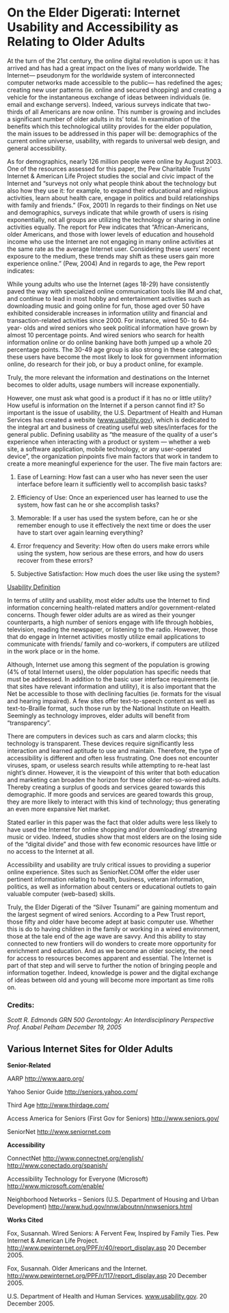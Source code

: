 # On the Elder Digerati: Internet Usability and Accessibility as Relating to Older Adults 


At the turn of the 21st century, the online digital revolution is upon us: it has arrived and has had a great impact on the lives of many worldwide.  The Internet— pseudonym for the worldwide system of interconnected computer networks made accessible to the public— has redefined the ages; creating new user patterns (ie. online and secured shopping) and creating a vehicle for the instantaneous exchange of ideas between individuals (ie. email and exchange servers).   Indeed, various surveys indicate that two-thirds of all Americans are now online.  This number is growing and includes a significant number of older adults in its’ total.  In examination of the benefits which this technological utility provides for the elder population, the main issues to be addressed in this paper will be: demographics of the current online universe, usability, with regards to universal web design, and general accessibility.
	
As for demographics, nearly 126 million people were online by August 2003.  One of the resources assessed for this paper, the Pew Charitable Trusts’ Internet & American Life Project studies the social and civic impact of the Internet and “surveys not only what people think about the technology but also how they use it: for example, to expand their educational and religious activities, learn about health care, engage in politics and build relationships with family and friends.” (Fox, 2001)  In regards to their findings on Net use and demographics, surveys indicate that while growth of users is rising exponentially, not all groups are utilizing the technology or sharing in online activities equally.  The report for Pew indicates that “African-Americans, older Americans, and those with lower levels of education and household income who use the Internet are not engaging in many online activities at the same rate as the average Internet user. Considering these users’ recent exposure to the medium, these trends may shift as these users gain more experience online.” (Pew, 2004) And in regards to age, the Pew report indicates:
 			
While young adults who use the Internet (ages 18-29) have consistently paved the way with specialized online communication tools like IM and chat, and continue to lead in most hobby and entertainment activities such as downloading music and going online for fun, those aged over 50 have exhibited considerable increases in information utility and financial and transaction-related activities since 2000. For instance, wired 50- to 64- year- olds and wired seniors who seek political information have grown by almost 10 percentage points. And wired seniors who search for health information online or do online banking have both jumped up a whole 20 percentage points. The 30-49 age group is also strong in these categories; these users have become the most likely to look for government information online, do research for their job, or buy a product online, for example. 

Truly, the more relevant the information and destinations on the Internet becomes to older adults, usage numbers will increase exponentially.

However, one must ask what good is a product if it has no or little utility? How useful is information on the Internet if a person cannot find it? So important is the issue of usability, the U.S. Department of Health and Human Services has created a website (www.usability.gov), which is dedicated to the integral art and business of creating useful web sites/interfaces for the general public.  Defining usability as “the measure of the quality of a user's experience when interacting with a product or system — whether a web site, a software application, mobile technology, or any user-operated device”, the organization pinpoints five main factors that work in tandem to create a more meaningful experience for the user. The five main factors are:

1. Ease of Learning: How fast can a user who has never seen the user interface before learn it sufficiently well to accomplish basic tasks?

2. Efficiency of Use: Once an experienced user has learned to use the system, how fast can he or she accomplish tasks?

3. Memorable: If a user has used the system before, can he or she remember enough to use it effectively the next time or does the user have to start over again learning everything?

4. Error frequency and Severity: How often do users make errors while using the system, how serious are these errors, and how do users recover from these errors?

5. Subjective Satisfaction: How much does the user like using the system?

[Usability Definition](http://usability.gov/basics/index.html#definition)


In terms of utility and usability, most elder adults use the Internet to find information concerning health-related matters and/or government-related concerns.  Though fewer older adults are as wired as their younger counterparts, a high number of seniors engage with life through hobbies, television, reading the newspaper, or listening to the radio.  However, those that do engage in Internet activities mostly utilize email applications to communicate with friends/ family and co-workers, if computers are utilized in the work place or in the home.

Although, Internet use among this segment of the population is growing (4% of total Internet users), the older population has specific needs that must be addressed.  In addition to the basic user interface requirements (ie. that sites have relevant information and utility), it is also important that the Net be accessible to those with declining faculties (ie. formats for the visual and hearing impaired). A few sites offer text-to-speech content as well as text-to-Braille format, such those run by the National Institute on Health. Seemingly as technology improves, elder adults will benefit from “transparency”.

There are computers in devices such as cars and alarm clocks; this technology is transparent.  These devices require significantly less interaction and learned aptitude to use and maintain.  Therefore, the type of accessibility is different and often less frustrating.  One does not encounter viruses, spam, or useless search results while attempting to re-heat last night’s dinner. However, it is the viewpoint of this writer that both education and marketing can broaden the horizon for these older not-so-wired adults. Thereby creating a surplus of goods and services geared towards this demographic.  If more goods and services are geared towards this group, they are more likely to interact with this kind of technology; thus generating an even more expansive Net market.  

Stated earlier in this paper was the fact that older adults were less likely to have used the Internet for online shopping and/or downloading/ streaming music or video.  Indeed, studies show that most elders are on the losing side of the “digital divide” and those with few economic resources have little or no access to the Internet at all.  

Accessibility and usability are truly critical issues to providing a superior online experience.  Sites such as SeniorNet.COM offer the elder user pertinent information relating to health, business, veteran information, politics, as well as information about centers or educational outlets to gain valuable computer (web-based) skills.  

Truly, the Elder Digerati of the “Silver Tsunami” are gaining momentum and the largest segment of wired seniors.  According to a Pew Trust report, those fifty and older have become adept at basic computer use.  Whether this is do to having children in the family or working in a wired environment, those at the tale end of the age wave are savvy.  And this ability to stay connected to new frontiers will do wonders to create more opportunity for enrichment and education.  And as we become an older society, the need for access to resources becomes apparent and essential.  The Internet is part of that step and will serve to further the notion of bringing people and information together.  Indeed, knowledge is power and the digital exchange of ideas between old and young will become more important as time rolls on.

### Credits:
_Scott R. Edmonds_
_GRN 500 Gerontology: An Interdisciplinary Perspective_
_Prof. Anabel Pelham_
_December 19, 2005_



## Various Internet Sites for Older Adults



__Senior-Related__

AARP 
http://www.aarp.org/ 

Yahoo Senior Guide 
http://seniors.yahoo.com/ 

Third Age
http://www.thirdage.com/ 

Access America for Seniors (First Gov for Seniors) 
http://www.seniors.gov/ 
 
SeniorNet
http://www.seniornet.com



__Accessibility__

ConnectNet 
http://www.connectnet.org/english/ 
http://www.conectado.org/spanish/ 
 
Accessibility Technology for Everyone 
(Microsoft) 
http://www.microsoft.com/enable/ 


Neighborhood Networks – Seniors 
(U.S. Department of Housing and Urban Development) 
http://www.hud.gov/nnw/aboutnn/nnwseniors.html 

__Works Cited__



Fox, Susannah.  Wired Seniors: A Fervent Few, Inspired by 	Family Ties.  Pew Internet & American Life Project. 	http://www.pewinternet.org/PPF/r/40/report_display.asp
	20 December 2005.

Fox, Susannah.  Older Americans and the Internet. 	http://www.pewinternet.org/PPF/r/117/report_display.asp
	20 December 2005.

U.S. Department of Health and Human Services. 	www.usability.gov. 20 December 2005.
